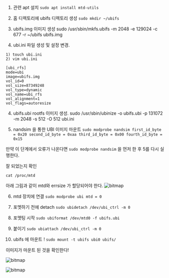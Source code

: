 1. 관련 apt 설치
```sudo apt install mtd-utils```

2. 홈 디렉토리에 ubifs 디렉토리 생성
```sudo mkdir ~/ubifs```

3. ubifs.img 이미지 생성
sudo /usr/sbin/mkfs.ubifs -m 2048 -e 129024 -c 677 -r ~/ubifs ubifs.img

4. ubi.ini 파일 생성 및 설정 변경.

```
1) touch ubi.ini
2) vim ubi.ini
```

```
[ubi_rfs]
mode=ubi
image=ubifs.img
vol_id=0
vol_size=87349248
vol_type=dynamic
vol_name=ubi_rfs
vol_alignment=1
vol_flags=autoresize
```

4. ubifs.ubi rootfs 이미지 생성.
sudo /usr/sbin/ubinize -o ubifs.ubi -p 131072 -m 2048 -s 512 -O 512 ubi.ini

5. nandsim 을 통한 UBI 이미지 마운트
```sudo modprobe nandsim first_id_byte = 0x20 second_id_byte = 0xaa third_id_byte = 0x00 fourth_id_byte = 0x15```

만약 이 단계에서 오류가 나온다면
```sudo modprobe nandsim``` 을 먼저 한 후 5를 다시 실행한다.

잘 되었는지 확인
```
cat /proc/mtd
```
아래 그림과 같이 mtd와 errsize 가 할당되어야 한다.
![bitmap](./img/20191003_UBIFS_make_SEED_IMG/2.png)

6. mtd 장치에 연결
```sudo modprobe ubi mtd = 0```

7. 포멧하기 전에 detach
```sudo ubidetach /dev/ubi_ctrl -m 0```

8. 포멧팅 시작
```sudo ubiformat /dev/mtd0 -f ubifs.ubi```

9. 붙이기
``` sudo ubiattach /dev/ubi_ctrl -m 0 ```

10. ubifs 에 마운트 !
```sudo mount -t ubifs ubi0 ubifs/```

이미지가 마운트 된 것을 확인한다!

![bitmap](./img/20191003_UBIFS_make_SEED_IMG/3.png)

![bitmap](./img/20191003_UBIFS_make_SEED_IMG/4.png)
